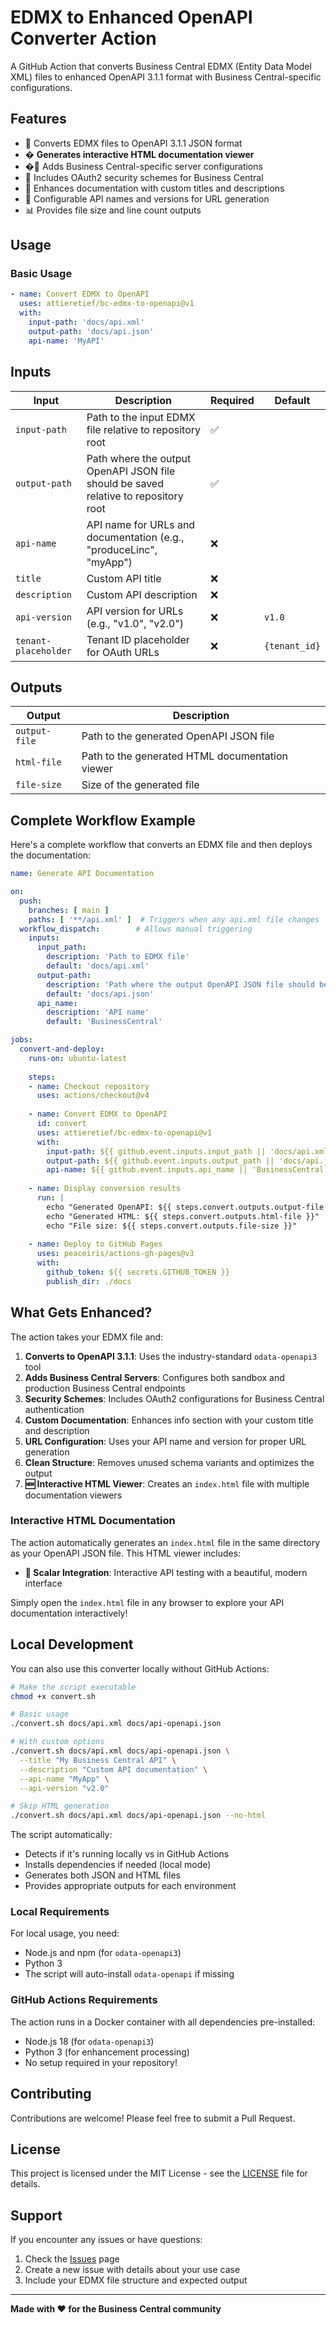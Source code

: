 # EDMX to Enhanced OpenAPI Converter Action

A GitHub Action that converts Business Central EDMX (Entity Data Model XML) files to enhanced OpenAPI 3.1.1 format with Business Central-specific configurations.

## Features

- 🔄 Converts EDMX files to OpenAPI 3.1.1 JSON format
- � **Generates interactive HTML documentation viewer**
- �🏢 Adds Business Central-specific server configurations
- 🔐 Includes OAuth2 security schemes for Business Central
- 📝 Enhances documentation with custom titles and descriptions
- 🎯 Configurable API names and versions for URL generation
- 📊 Provides file size and line count outputs

## Usage

### Basic Usage

```yaml
- name: Convert EDMX to OpenAPI
  uses: attieretief/bc-edmx-to-openapi@v1
  with:
    input-path: 'docs/api.xml'
    output-path: 'docs/api.json'
    api-name: 'MyAPI'
```

## Inputs

| Input | Description | Required | Default |
|-------|-------------|----------|---------|
| `input-path` | Path to the input EDMX file relative to repository root | ✅ | |
| `output-path` | Path where the output OpenAPI JSON file should be saved relative to repository root | ✅ | |
| `api-name` | API name for URLs and documentation (e.g., "produceLinc", "myApp") | ❌ | |
| `title` | Custom API title | ❌ | |
| `description` | Custom API description | ❌ | |
| `api-version` | API version for URLs (e.g., "v1.0", "v2.0") | ❌ | `v1.0` |
| `tenant-placeholder` | Tenant ID placeholder for OAuth URLs | ❌ | `{tenant_id}` |

## Outputs

| Output | Description |
|--------|-------------|
| `output-file` | Path to the generated OpenAPI JSON file |
| `html-file` | Path to the generated HTML documentation viewer |
| `file-size` | Size of the generated file |

## Complete Workflow Example

Here's a complete workflow that converts an EDMX file and then deploys the documentation:

```yaml
name: Generate API Documentation

on:
  push:
    branches: [ main ]
    paths: [ '**/api.xml' ]  # Triggers when any api.xml file changes
  workflow_dispatch:        # Allows manual triggering
    inputs:
      input_path:
        description: 'Path to EDMX file'
        default: 'docs/api.xml'
      output-path:
        description: 'Path where the output OpenAPI JSON file should be saved relative to repository root'
        default: 'docs/api.json'
      api_name:
        description: 'API name'
        default: 'BusinessCentral'

jobs:
  convert-and-deploy:
    runs-on: ubuntu-latest
    
    steps:
    - name: Checkout repository
      uses: actions/checkout@v4
      
    - name: Convert EDMX to OpenAPI
      id: convert
      uses: attieretief/bc-edmx-to-openapi@v1
      with:
        input-path: ${{ github.event.inputs.input_path || 'docs/api.xml' }}
        output-path: ${{ github.event.inputs.output_path || 'docs/api.json }}
        api-name: ${{ github.event.inputs.api_name || 'BusinessCentral' }}
    
    - name: Display conversion results
      run: |
        echo "Generated OpenAPI: ${{ steps.convert.outputs.output-file }}"
        echo "Generated HTML: ${{ steps.convert.outputs.html-file }}"
        echo "File size: ${{ steps.convert.outputs.file-size }}"
    
    - name: Deploy to GitHub Pages
      uses: peaceiris/actions-gh-pages@v3
      with:
        github_token: ${{ secrets.GITHUB_TOKEN }}
        publish_dir: ./docs
```

## What Gets Enhanced?

The action takes your EDMX file and:

1. **Converts to OpenAPI 3.1.1**: Uses the industry-standard `odata-openapi3` tool
2. **Adds Business Central Servers**: Configures both sandbox and production Business Central endpoints
3. **Security Schemes**: Includes OAuth2 configurations for Business Central authentication
4. **Custom Documentation**: Enhances info section with your custom title and description
5. **URL Configuration**: Uses your API name and version for proper URL generation
6. **Clean Structure**: Removes unused schema variants and optimizes the output
7. **🆕 Interactive HTML Viewer**: Creates an `index.html` file with multiple documentation viewers

### Interactive HTML Documentation

The action automatically generates an `index.html` file in the same directory as your OpenAPI JSON file. This HTML viewer includes:

- **📖 Scalar Integration**: Interactive API testing with a beautiful, modern interface

Simply open the `index.html` file in any browser to explore your API documentation interactively!

## Local Development

You can also use this converter locally without GitHub Actions:

```bash
# Make the script executable
chmod +x convert.sh

# Basic usage
./convert.sh docs/api.xml docs/api-openapi.json

# With custom options
./convert.sh docs/api.xml docs/api-openapi.json \
  --title "My Business Central API" \
  --description "Custom API documentation" \
  --api-name "MyApp" \
  --api-version "v2.0"

# Skip HTML generation
./convert.sh docs/api.xml docs/api-openapi.json --no-html
```

The script automatically:
- Detects if it's running locally vs in GitHub Actions
- Installs dependencies if needed (local mode)
- Generates both JSON and HTML files
- Provides appropriate outputs for each environment

### Local Requirements

For local usage, you need:
- Node.js and npm (for `odata-openapi3`)
- Python 3
- The script will auto-install `odata-openapi` if missing

### GitHub Actions Requirements

The action runs in a Docker container with all dependencies pre-installed:
- Node.js 18 (for `odata-openapi3`)
- Python 3 (for enhancement processing)
- No setup required in your repository!

## Contributing

Contributions are welcome! Please feel free to submit a Pull Request.

## License

This project is licensed under the MIT License - see the [LICENSE](LICENSE) file for details.

## Support

If you encounter any issues or have questions:

1. Check the [Issues](https://github.com/attieretief/bc-edmx-to-openapi/issues) page
2. Create a new issue with details about your use case
3. Include your EDMX file structure and expected output

---

**Made with ❤️ for the Business Central community**